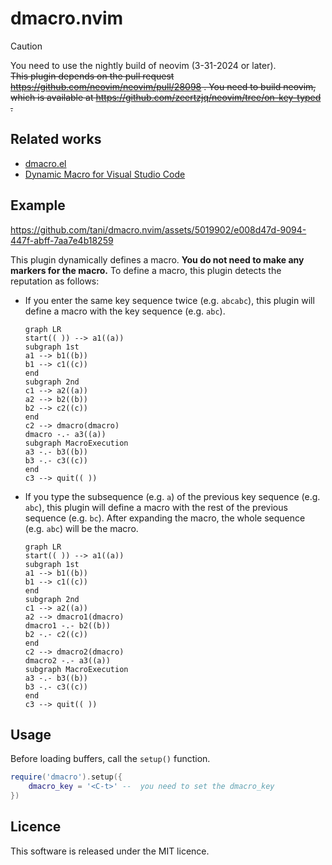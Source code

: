 # dmacro.nvim

> [!CAUTION]
> You need to use the nightly build of neovim (3-31-2024 or later).<br>
> <s>This plugin depends on the pull request https://github.com/neovim/neovim/pull/28098 .
> You need to build neovim, which is available at https://github.com/zeertzjq/neovim/tree/on-key-typed . </s>

## Related works

- [dmacro.el](https://github.com/emacs-jp/dmacro)
- [Dynamic Macro for Visual Studio Code](https://github.com/tshino/vscode-dynamic-macro)

## Example



https://github.com/tani/dmacro.nvim/assets/5019902/e008d47d-9094-447f-abff-7aa7e4b18259



This plugin dynamically defines a macro.
**You do not need to make any markers for the macro.**
To define a macro, this plugin detects the reputation as follows:

- If you enter the same key sequence twice (e.g. `abcabc`), this plugin will define a macro with the key sequence (e.g. `abc`).
  ```mermaid
  graph LR
  start(( )) --> a1((a))
  subgraph 1st
  a1 --> b1((b))
  b1 --> c1((c))
  end
  subgraph 2nd
  c1 --> a2((a))
  a2 --> b2((b))
  b2 --> c2((c))
  end
  c2 --> dmacro(dmacro)
  dmacro -.- a3((a))
  subgraph MacroExecution
  a3 -.- b3((b))
  b3 -.- c3((c))
  end
  c3 --> quit(( ))
  ```
  

- If you type the subsequence (e.g. `a`) of the previous key sequence (e.g. `abc`), this plugin will define a macro with the rest of the previous sequence (e.g. `bc`). After expanding the macro, the whole sequence (e.g. `abc`) will be the macro.
  ```mermaid
  graph LR
  start(( )) --> a1((a))
  subgraph 1st
  a1 --> b1((b))
  b1 --> c1((c))
  end
  subgraph 2nd
  c1 --> a2((a))
  a2 --> dmacro1(dmacro)
  dmacro1 -.- b2((b))
  b2 -.- c2((c))
  end
  c2 --> dmacro2(dmacro)
  dmacro2 -.- a3((a))
  subgraph MacroExecution
  a3 -.- b3((b))
  b3 -.- c3((c))
  end
  c3 --> quit(( ))
  ```

## Usage

Before loading buffers, call the `setup()` function.

```lua
require('dmacro').setup({
    dmacro_key = '<C-t>' --  you need to set the dmacro_key
})
```

## Licence

This software is released under the MIT licence.
